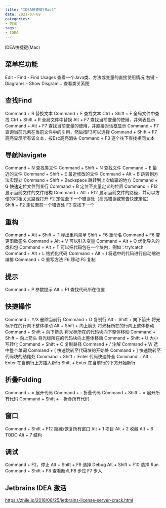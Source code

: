 ```yaml
---
title: "IDEA快捷键(Mac)"
date: 2021-07-09
categories:
- 效率
tags:
- IDEA
---
```


IDEA快捷键(Mac)

<!-- more -->

## 菜单栏功能
Edit - Find - Find Usages    查看一个Java类、方法或变量的直接使用情况
右键 - Diagrams - Show Disgram…    查看类关系图

## 查找Find
Command + R    替换文本
Command + F    查找文本
Ctrl + Shift + F    全局文件中查找
Ctrl + Shift + R    全局文件中替换
Alt + F7    查找当前变量的使用，并列表显示
Command + Alt + F7    查找当前变量的使用，并直接对话框显示
Command + F7    查询当前元素在当前文件中的引用，然后按F3可以选择
Command + Shift + F7    高亮显示所有该文本，按Esc高亮消失
Command + F3    逐个往下查找相同文本

## 导航Navigate
Command + N    查找类文件
Command + Shift + N    查找文件
Command + E    最近的文件
Command + Shift + E    最近修改的文件
Command + Alt + B    跳转到方法实现处
Command + Shift + Backspace    跳转到上次编辑的地方
Command + G   快速定位文件到某行
Command + B   定位至变量定义的位置
Command + F12   显示当前文件的文件结构
Command + Alt + F12   显示当前文件的路径，并可以方便的将相关父路径打开
F2    定位至下一个错误处（高亮错误或警告快速定位）
Shift + F2    定位至前一个错误处
F3    查找下一个

## 重构
Command + Alt + Shift + T    弹出重构菜单
Shift + F6    重命名
Command + F6    变更函数签名
Command + Alt + V    可以引入变量
Command + Alt + O    优化导入的类和包
Command + Alt + T    可以把代码包在一个块内，例如：try/catch
Command + Alt + L    格式化代码
Command + Alt + I    将选中的代码进行自动缩进编排
Command + O    重写方法
F6    移动
F5    复制

## 提示
Command + P    参数提示
Alt + F1    查找代码所在位置

## 快捷操作
Command + Y/X    删除当前行
Command + D    复制行
Alt + Shift + 向下箭头    将光标所在的行向下整体移动
Alt + Shift + 向上箭头    将光标所在的行向上整体移动
Command + Shift + 向下箭头    将光标所在的代码块向下整体移动
Command + Shift + 向上箭头    将光标所在的代码块向上整体移动
Command + Shift + U    大小写转化
Command + Shift + C     复制路径
Command + /    注解
Command + W    选中整个单词
Command + [    快速跳转至代码块的开始处
Command + ]    快速跳转至代码块的结尾处
Command + Shift + Enter    代码快速补全
Command + Alt + Enter    在当前行上方插入新行
Shift + Enter    在当前行的下方开始新行

## 折叠Folding
Command + =    展开代码
Command + -     折叠代码
Command + Shift + =    展开所有代码
Command + Shift + -     折叠所有代码

## 窗口
Command + Shift + F12    隐藏/恢复所有窗口
Alt + 1    项目
Alt + 2    收藏
Alt + 6    TODO
Alt + 7    结构

## 调试
Command + F2，停止
Alt + Shift + F9    选择 Debug
Alt + Shift + F10    选择 Run
Command + Shift + F8    查看断点
F8    步过
F7    步入

## Jetbrains IDEA 激活
https://zhile.io/2018/08/25/jetbrains-license-server-crack.html
